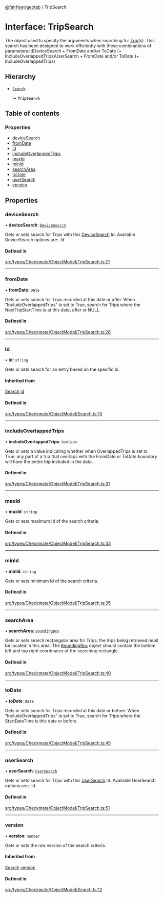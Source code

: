 [@fairfleet/geotab](../README.md) / TripSearch

# Interface: TripSearch

The object used to specify the arguments when searching for
 [Trip](Trip.md)(s).
 This search has been designed to work efficiently with these combinations of parameters:<list><item><description>Id</description></item><item><description>DeviceSearch + FromDate and/or ToDate (+ IncludeOverlappedTrips)</description></item><item><description>UserSearch + FromDate and/or ToDate (+ IncludeOverlappedTrips)</description></item></list>

## Hierarchy

- [`Search`](Search.md)

  ↳ **`TripSearch`**

## Table of contents

### Properties

- [deviceSearch](TripSearch.md#devicesearch)
- [fromDate](TripSearch.md#fromdate)
- [id](TripSearch.md#id)
- [includeOverlappedTrips](TripSearch.md#includeoverlappedtrips)
- [maxId](TripSearch.md#maxid)
- [minId](TripSearch.md#minid)
- [searchArea](TripSearch.md#searcharea)
- [toDate](TripSearch.md#todate)
- [userSearch](TripSearch.md#usersearch)
- [version](TripSearch.md#version)

## Properties

### deviceSearch

• **deviceSearch**: [`DeviceSearch`](DeviceSearch.md)

Gets or sets search for Trips with this [DeviceSearch](DeviceSearch.md) Id.
 Available DeviceSearch options are:.
 <list><item><description>Id</description></item></list>

#### Defined in

[src/types/Checkmate/ObjectModel/TripSearch.ts:21](https://github.com/fairfleet/geotab/blob/ff38bfc/src/types/Checkmate/ObjectModel/TripSearch.ts#L21)

___

### fromDate

• **fromDate**: `Date`

Gets or sets search for Trips recorded at this date or after. When "IncludeOverlappedTrips" is set to True, search for Trips
 where the NextTripStartTime is at this date, after or NULL.

#### Defined in

[src/types/Checkmate/ObjectModel/TripSearch.ts:26](https://github.com/fairfleet/geotab/blob/ff38bfc/src/types/Checkmate/ObjectModel/TripSearch.ts#L26)

___

### id

• **id**: `string`

Gets or sets search for an entry based on the specific Id.

#### Inherited from

[Search](Search.md).[id](Search.md#id)

#### Defined in

[src/types/Checkmate/ObjectModel/Search.ts:10](https://github.com/fairfleet/geotab/blob/ff38bfc/src/types/Checkmate/ObjectModel/Search.ts#L10)

___

### includeOverlappedTrips

• **includeOverlappedTrips**: `boolean`

Gets or sets a value indicating whether when OverlappedTrips is set to True; any part of a trip that overlaps with the FromDate or ToDate boundary
 will have the entire trip included in the data.

#### Defined in

[src/types/Checkmate/ObjectModel/TripSearch.ts:31](https://github.com/fairfleet/geotab/blob/ff38bfc/src/types/Checkmate/ObjectModel/TripSearch.ts#L31)

___

### maxId

• **maxId**: `string`

Gets or sets maximum Id of the search criteria.

#### Defined in

[src/types/Checkmate/ObjectModel/TripSearch.ts:33](https://github.com/fairfleet/geotab/blob/ff38bfc/src/types/Checkmate/ObjectModel/TripSearch.ts#L33)

___

### minId

• **minId**: `string`

Gets or sets minimum Id of the search criteria.

#### Defined in

[src/types/Checkmate/ObjectModel/TripSearch.ts:35](https://github.com/fairfleet/geotab/blob/ff38bfc/src/types/Checkmate/ObjectModel/TripSearch.ts#L35)

___

### searchArea

• **searchArea**: [`BoundingBox`](BoundingBox.md)

Gets or sets search rectangular area for Trips; the trips being retrieved must be located in this area.
 The [BoundingBox](BoundingBox.md) object should contain the bottom left and top right coordinates of the searching rectangle.

#### Defined in

[src/types/Checkmate/ObjectModel/TripSearch.ts:40](https://github.com/fairfleet/geotab/blob/ff38bfc/src/types/Checkmate/ObjectModel/TripSearch.ts#L40)

___

### toDate

• **toDate**: `Date`

Gets or sets search for Trips recorded at this date or before. When "IncludeOverlappedTrips" is set to True, search for Trips
 where the StartDateTime is this date or before.

#### Defined in

[src/types/Checkmate/ObjectModel/TripSearch.ts:45](https://github.com/fairfleet/geotab/blob/ff38bfc/src/types/Checkmate/ObjectModel/TripSearch.ts#L45)

___

### userSearch

• **userSearch**: [`UserSearch`](UserSearch.md)

Gets or sets search for Trips with this [UserSearch](UserSearch.md) Id.
 Available UserSearch options are:.
 <list><item><description>Id</description></item></list>

#### Defined in

[src/types/Checkmate/ObjectModel/TripSearch.ts:51](https://github.com/fairfleet/geotab/blob/ff38bfc/src/types/Checkmate/ObjectModel/TripSearch.ts#L51)

___

### version

• **version**: `number`

Gets or sets the row version of the search criteria.

#### Inherited from

[Search](Search.md).[version](Search.md#version)

#### Defined in

[src/types/Checkmate/ObjectModel/Search.ts:12](https://github.com/fairfleet/geotab/blob/ff38bfc/src/types/Checkmate/ObjectModel/Search.ts#L12)
